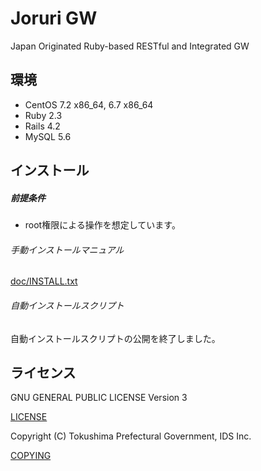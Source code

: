 Joruri GW
==========

Japan Originated Ruby-based RESTful and Integrated GW

## 環境
* CentOS 7.2 x86_64, 6.7 x86_64
* Ruby 2.3
* Rails 4.2
* MySQL 5.6

## インストール

##### 前提条件
* root権限による操作を想定しています。

###### 手動インストールマニュアル
[doc/INSTALL.txt](doc/INSTALL.txt)


###### 自動インストールスクリプト

自動インストールスクリプトの公開を終了しました。

## ライセンス

GNU GENERAL PUBLIC LICENSE Version 3

[LICENSE](LICENSE)

Copyright (C) Tokushima Prefectural Government, IDS Inc.

[COPYING](COPYING)
